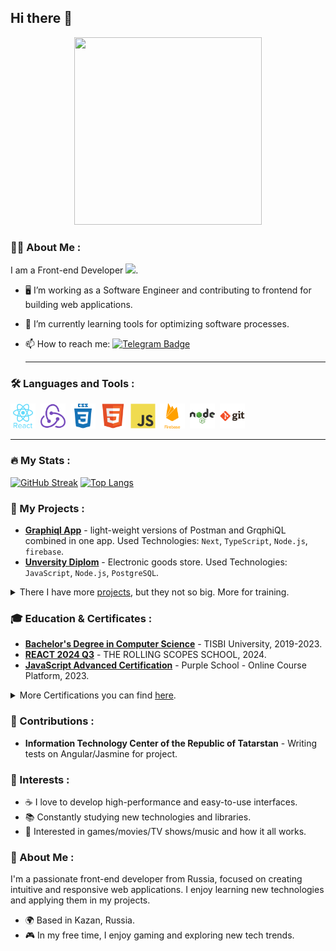 ## Hi there 👋

<!--
**gazdamir1/gazdamir1** is a ✨ _special_ ✨ repository because its `README.md` (this file) appears on your GitHub profile.

Here are some ideas to get you started:

- 🔭 I’m currently working on ...
- 🌱 I’m currently learning ...
- 👯 I’m looking to collaborate on ...
- 🤔 I’m looking for help with ...
- 💬 Ask me about ...
- 📫 How to reach me: ...
- 😄 Pronouns: ...
- ⚡ Fun fact: ...
-->

<div id="header" align="center">
  <img src="https://i.giphy.com/media/v1.Y2lkPTc5MGI3NjExajMweGQzOHdtM2ZyN3R4dWExdzk3YnlhY3piY3lxOW80dGI5bHdiaCZlcD12MV9pbnRlcm5hbF9naWZfYnlfaWQmY3Q9Zw/JIX9t2j0ZTN9S/giphy.gif" width="300" height="300"/>
</div>

### :man_technologist: About Me :
I am a Front-end Developer <img src="https://media.giphy.com/media/WUlplcMpOCEmTGBtBW/giphy.gif" width="30">.
- :desktop_computer: I’m working as a Software Engineer and contributing to frontend for building web applications.
- :telescope: I’m currently learning tools for optimizing software processes.
- :mailbox: How to reach me: [![Telegram Badge](https://img.shields.io/badge/Telegram-2CA5E0?style=for-the-badge&logo=telegram&logoColor=white)](https://t.me/nizergyd)
  
  ---

### :hammer_and_wrench: Languages and Tools :

<div>
  <img src="https://github.com/devicons/devicon/blob/master/icons/react/react-original-wordmark.svg" title="React" alt="React" width="40" height="40"/>&nbsp;
  <img src="https://github.com/devicons/devicon/blob/master/icons/redux/redux-original.svg" title="Redux" alt="Redux " width="40" height="40"/>&nbsp;
  <img src="https://github.com/devicons/devicon/blob/master/icons/css3/css3-plain-wordmark.svg"  title="CSS3" alt="CSS" width="40" height="40"/>&nbsp;
  <img src="https://github.com/devicons/devicon/blob/master/icons/html5/html5-original.svg" title="HTML5" alt="HTML" width="40" height="40"/>&nbsp;
  <img src="https://github.com/devicons/devicon/blob/master/icons/javascript/javascript-original.svg" title="JavaScript" alt="JavaScript" width="40" height="40"/>&nbsp;
  <img src="https://github.com/devicons/devicon/blob/master/icons/firebase/firebase-plain-wordmark.svg" title="Firebase" alt="Firebase" width="40" height="40"/>&nbsp;
  <img src="https://github.com/devicons/devicon/blob/master/icons/nodejs/nodejs-original-wordmark.svg" title="NodeJS" alt="NodeJS" width="40" height="40"/>&nbsp;
  <img src="https://github.com/devicons/devicon/blob/master/icons/git/git-original-wordmark.svg" title="Git" **alt="Git" width="40" height="40"/>
</div>

---

### :fire: My Stats :

[![GitHub Streak](https://github-readme-streak-stats.herokuapp.com/?user=gazdamir1&theme=dark&background=000000)](https://git.io/streak-stats)
[![Top Langs](https://github-readme-stats.vercel.app/api/top-langs/?username=gazdamir1&layout=compact&theme=vision-friendly-dark)](https://github.com/anuraghazra/github-readme-stats)

### :rocket: My Projects :
- **[Graphiql App](https://github.com/gazdamir1/graphiql-app)** - light-weight versions of Postman and GrqphiQL combined in one app. Used Technologies: `Next`, `TypeScript`, `Node.js`, `firebase`.
- **[Unversity Diplom](https://github.com/gazdamir1/Diplom)** - Electronic goods store. Used Technologies: `JavaScript`, `Node.js`, `PostgreSQL`.

<details>
  <summary>There I have more <a href="https://github.com/gazdamir1?tab=repositories">projects</a>, but they not so big. More for training.</summary>
</details>

### :mortar_board: Education & Certificates :
- **[Bachelor's Degree in Computer Science](https://drive.google.com/file/d/1rF2a7jBLcfWmjlPrAcTinNmyJkLJssXf/view?usp=sharing)** - TISBI University, 2019-2023.
- **[REACT 2024 Q3](https://app.rs.school/certificate/bqwlr9xe)** - THE ROLLING SCOPES SCHOOL, 2024.
- **[JavaScript Advanced Certification](https://drive.google.com/file/d/1DNKSagWKSijyECe_HHD7EL4d0QNKP06b/view?usp=sharing)** - Purple School - Online Course Platform, 2023.

<details>
  <summary>More Certifications you can find <a href="https://drive.google.com/drive/folders/1KnW3WCBVCwbSww4Q5R5kz_SDab7QYymn?usp=sharing">here</a>.</summary>
</details>

### :handshake: Contributions :
- **Information Technology Center of the Republic of Tatarstan** - Writing tests on Angular/Jasmine for project.

### :dart: Interests :
- :coffee: I love to develop high-performance and easy-to-use interfaces.
- :books: Constantly studying new technologies and libraries.
- :game_die: Interested in games/movies/TV shows/music and how it all works.

### :memo: About Me :
I'm a passionate front-end developer from Russia, focused on creating intuitive and responsive web applications. I enjoy learning new technologies and applying them in my projects.
- :earth_africa: Based in Kazan, Russia.
- :video_game: In my free time, I enjoy gaming and exploring new tech trends.
